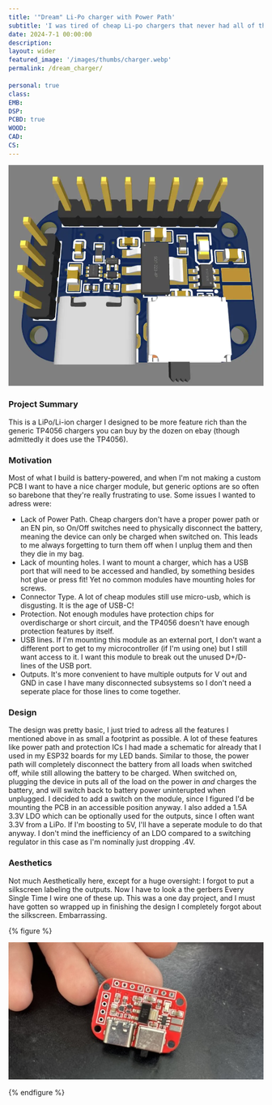 ```yaml
---
title: '"Dream" Li-Po charger with Power Path'
subtitle: 'I was tired of cheap Li-po chargers that never had all of the features I actually needed, so I designed this one to have it all: Power path management! A physical On/Off switch! Mounting holes! And of course, USB-C.'
date: 2024-7-1 00:00:00
description: 
layout: wider
featured_image: '/images/thumbs/charger.webp'
permalink: /dream_charger/

personal: true
class:
EMB:
DSP:
PCBD: true
WOOD:
CAD:
CS:
---
```


![](/images/thumbs/charger.webp)

<h3> Project Summary </h3>

This is a LiPo/Li-ion charger I designed to be more feature rich than the generic TP4056 chargers you can buy by the dozen on ebay (though admittedly it does use the TP4056).

<h3> Motivation </h3>

Most of what I build is battery-powered, and when I'm not making a custom PCB I want to have a nice charger module, but generic options are so often so barebone that they're really frustrating to use. Some issues I wanted to adress were:

* Lack of Power Path. Cheap chargers don't have a proper power path or an EN pin, so On/Off switches need to physically disconnect the battery, meaning the device can only be charged when switched on. This leads to me always forgetting to turn them off when I unplug them and then they die in my bag.
* Lack of mounting holes. I want to mount a charger, which has a USB port that will need to be accessed and handled, by something besides hot glue or press fit! Yet no common modules have mounting holes for screws.
* Connector Type. A lot of cheap modules still use micro-usb, which is disgusting. It is the age of USB-C!
* Protection. Not enough modules have protection chips for overdischarge or short circuit, and the TP4056 doesn't have enough protection features by itself.
* USB lines. If I'm mounting this module as an external port, I don't want a different port to get to my microcontroller (if I'm using one) but I still want access to it. I want this module to break out the unused D+/D- lines of the USB port.
* Outputs. It's more convenient to have multiple outputs for V out and GND in case I have many disconnected subsystems so I don't need a seperate place for those lines to come together.


<h3> Design </h3>

The design was pretty basic, I just tried to adress all the features I mentioned above in as small a footprint as possible. A lot of these features like power path and protection ICs I had made a schematic for already that I used in my ESP32 boards for my LED bands. Similar to those, the power path will completely disconnect the battery from all loads when switched off, while still allowing the battery to be charged. When switched on, plugging the device in puts all of the load on the power in *and* charges the battery, and will switch back to battery power uninterupted when unplugged. I decided to add a switch on the module, since I figured I'd be mounting the PCB in an accessible position anyway. I also added a 1.5A 3.3V LDO which can be optionally used for the outputs, since I often want 3.3V from a LiPo. If I'm boosting to 5V, I'll have a seperate module to do that anyway. I don't mind the inefficiency of an LDO compared to a switching regulator in this case as I'm nominally just dropping .4V. 

<h3> Aesthetics </h3>

Not much Aesthetically here, except for a huge oversight: I forgot to put a silkscreen labeling the outputs. Now I have to look a the gerbers Every Single Time I wire one of these up. This was a one day project, and I must have gotten so wrapped up in finishing the design I completely forgot about the silkscreen. Embarrassing.

{% figure %}
<p><img src="/images/dream_charger/in_hand.jpeg" alt="..."></p>
{% endfigure %}

